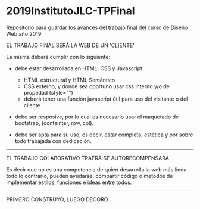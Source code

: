 # 2019InstitutoJLC-TPFinal
Repositorio para guardar los avances del trabajo final del curso de Diseño Web año 2019

EL TRABAJO FINAL SERÁ LA WEB DE UN 'CLIENTE'

La misma deberá cumplir con lo siguiente:

- debe estar desarrollada en HTML, CSS y Javascript
	- HTML estructural y HTML Semántico
	- CSS externo, y donde sea oportuno usar css interno y/o de propedad (style="")
	- deberá tener una función javascript útil para uso del visitante o del cliente

- debe ser resposive, por lo cual es necesario usar el maquetado de bootstrap, (containter, row, col).

- debe ser apta para su uso, es decir, estar completa, estética y por sobre todo trabajada con dedicación.

____

EL TRABAJO COLABORATIVO TRAERÁ SE AUTORECOMPENSARÁ

Es decir que no es una competencia de quién desarrolla la web más linda todo lo contrario,
pueden ayudarse, compartir código o metodos de implementar estilos, funciones e ideas entre todos.

____

PRIMERO CONSTRUYO, LUEGO DECORO
